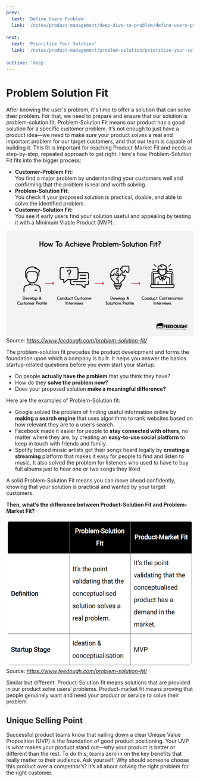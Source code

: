 ```yaml
---
prev:
  text: 'Define Users Problem'
  link: '/notes/product-management/deep-dive-to-problem/define-users-problems'

next:
  text: 'Prioritize Your Solution'
  link: '/notes/product-management/problem-solution/prioritize-your-solution'

outline: 'deep'
---
```


# Problem Solution Fit

After knowing the user's problem, it's time to offer a solution that can solve their problem. For that, we need to prepare and ensure that our solution is problem-solution fit. Problem-Solution Fit means our product has a good solution for a specific customer problem. It’s not enough to just have a product idea—we need to make sure your product solves a real and important problem for our target customers, and that our team is capable of building it. This fit is important for reaching Product-Market Fit and needs a step-by-step, repeated approach to get right. Here's how Problem-Solution Fit fits into the bigger process:

- **Customer-Problem Fit:**<br /> You find a major problem by understanding your customers well and confirming that the problem is real and worth solving.
- **Problem-Solution Fit:**<br /> You check if your proposed solution is practical, doable, and able to solve the identified problem.
- **Customer-Solution Fit:**<br /> You see if early users find your solution useful and appealing by testing it with a Minimum Viable Product (MVP).

![Problem Solution Fit](../../../../public/assets/product-management/problem-solution-fit.webp)
Source: *https://www.feedough.com/problem-solution-fit/*

The problem-solution fit precedes the product development and forms the foundation upon which a company is built. It helps you answer the basics startup-related questions before you even start your startup.

- Do people **actually have the problem** that you think they have?
- How do they **solve the problem now?**
- Does your proposed solution **make a meaningful difference?**

Here are the examples of Problem-Solution fit:

- Google solved the problem of finding useful information online by **making a search engine** that uses algorithms to rank websites based on how relevant they are to a user’s search.
- Facebook made it easier for people to **stay connected with others**, no matter where they are, by creating an **easy-to-use social platform** to keep in touch with friends and family.
- Spotify helped music artists get their songs heard legally by **creating a streaming** platform that makes it easy for people to find and listen to music. It also solved the problem for listeners who used to have to buy full albums just to hear one or two songs they liked

A solid Problem-Solution Fit means you can move ahead confidently, knowing that your solution is practical and wanted by your target customers.

**Then, what’s the difference between Product-Solution Fit and Problem-Market Fit?**

![Problem vs Market Fit](../../../../public/assets/product-management/solution-vs-market-fit.png)
Source: *https://www.feedough.com/problem-solution-fit/*

Similar but different. Product-Solution fit means solutions that are provided in our product solve users’ problems. Product-market fit means proving that people genuinely want and need your product or service to solve their problem.

## Unique Selling Point

Successful product teams know that nailing down a clear Unique Value Proposition (UVP) is the foundation of good product positioning. Your UVP is what makes your product stand out—why your product is better or different than the rest. To do this, teams zero in on the key benefits that really matter to their audience. Ask yourself: Why should someone choose this product over a competitor’s? It’s all about solving the right problem for the right customer.

